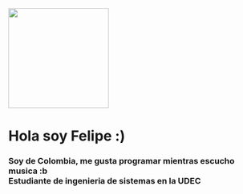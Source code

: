 <div id="header" aling="center">
    <img src="https://media.giphy.com/media/btwPhnNxMZgBIA5gHj/giphy.gif" aling="center" width="200"/>
    <h1 aling="center">Hola soy Felipe :)</h1>
    <h3 aling="center">Soy de Colombia, me gusta programar mientras escucho musica :b<br>Estudiante de ingenieria de sistemas en la UDEC</h3>
</div>

<!--
**FeliEraso03/FeliEraso03** is a ✨ _special_ ✨ repository because its `README.md` (this file) appears on your GitHub profile.

Here are some ideas to get you started:

- 🔭 I’m currently working on ...
- 🌱 I’m currently learning ...
- 👯 I’m looking to collaborate on ...
- 🤔 I’m looking for help with ...
- 💬 Ask me about ...
- 📫 How to reach me: ...
- 😄 Pronouns: ...
- ⚡ Fun fact: ...
-->
